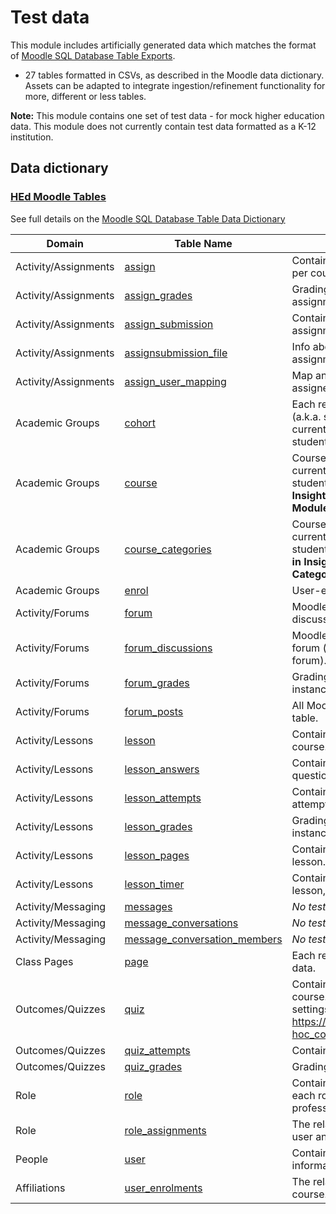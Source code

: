 # Test data

This module includes artificially generated data which matches the format of [Moodle SQL Database Table Exports](https://www.examulator.com/er/output/index.html).
- 27 tables formatted in CSVs, as described in the Moodle data dictionary. Assets can be adapted to integrate ingestion/refinement functionality for more, different or less tables.

<strong>Note:</strong> This module contains one set of test data - for mock higher education data. This module does not currently contain test data formatted as a K-12 institution.

## Data dictionary

### [HEd Moodle Tables](https://github.com/microsoft/OpenEduAnalytics/tree/main/modules/module_catalog/Moodle/test_data/hed_test_data)

See full details on the [Moodle SQL Database Table Data Dictionary](https://www.examulator.com/er/output/index.html)

| Domain | Table Name | Description |
|-----------|-----------|-----------|
| Activity/Assignments | [assign](https://www.examulator.com/er/output/tables/assign.html) | Contains overview data per assignment, per course. |
| Activity/Assignments | [assign_grades](https://www.examulator.com/er/output/tables/assign_grades.html) | Grading information about a single assignment submission. |
| Activity/Assignments | [assign_submission](https://www.examulator.com/er/output/tables/assign_submission.html) | Contains data for instances of student assignment submissions. |
| Activity/Assignments | [assignsubmission_file](https://www.examulator.com/er/output/tables/assignsubmission_file.html) | Info about file submissions for assignments. |
| Activity/Assignments | [assign_user_mapping](https://www.examulator.com/er/output/tables/assign_user_mapping.html) | Map an assignment id to each user assigned in a class. |
| Academic Groups | [cohort](https://www.examulator.com/er/output/tables/cohort.html) | Each record represents one cohort (a.k.a. site-wide group). Test data currently uses this table for mapping students to schools. |
| Academic Groups | [course](https://www.examulator.com/er/output/tables/course.html) | Course/class records. Test data currently uses this table for mapping students to classes <strong>(Sections in Insights Module -> Courses in Moodle Module)</strong>. |
| Academic Groups | [course_categories](https://www.examulator.com/er/output/tables/course_categories.html) | Course category records. Test data currently uses this table for mapping students to class categories <strong>(Courses in Insights Module -> Course Categories in Moodle Module)</strong>. |
| Academic Groups | [enrol](https://www.examulator.com/er/output/tables/enrol.html) | User-enrollment in a class. |
| Activity/Forums | [forum](https://www.examulator.com/er/output/tables/forum.html) | Moodle forums contain structured discussions. |
| Activity/Forums | [forum_discussions](https://www.examulator.com/er/output/tables/forum_discussions.html) | Moodle discussions that compose a forum (i.e., discussions contained in a forum). |
| Activity/Forums | [forum_grades](https://www.examulator.com/er/output/tables/forum_grades.html) | Grading data of forum/discussion instances. |
| Activity/Forums | [forum_posts](https://www.examulator.com/er/output/tables/forum_posts.html) | All Moodle forum posts are stored in this table. |
| Activity/Lessons | [lesson](https://www.examulator.com/er/output/tables/lesson.html) | Contains overview data per lesson, per course. |
| Activity/Lessons | [lesson_answers](https://www.examulator.com/er/output/tables/lesson_answers.html) | Contains data around answers to lesson questions. |
| Activity/Lessons | [lesson_attempts](https://www.examulator.com/er/output/tables/lesson_attempts.html) | Contains data per student lesson attempt. |
| Activity/Lessons | [lesson_grades](https://www.examulator.com/er/output/tables/lesson_grades.html) | Grading data of lesson attempt instances. |
| Activity/Lessons | [lesson_pages](https://www.examulator.com/er/output/tables/lesson_pages.html) | Contains data around the pages per lesson. |
| Activity/Lessons | [lesson_timer](https://www.examulator.com/er/output/tables/lesson_timer.html) | Contains timer information for each lesson, per student. |
| Activity/Messaging | [messages](https://www.examulator.com/er/output/tables/messages.html) | <em>No test data at the moment</em> |
| Activity/Messaging | [message_conversations](https://www.examulator.com/er/output/tables/message_conversations.html) | <em>No test data at the moment</em> |
| Activity/Messaging | [message_conversation_members](https://www.examulator.com/er/output/tables/message_conversation_members.html) | <em>No test data at the moment</em> |
| Class Pages | [page](https://www.examulator.com/er/output/tables/page.html) | Each record is one page and its config data. |
| Outcomes/Quizzes | [quiz](https://www.examulator.com/er/output/tables/quiz.html) | Contains overview data per quiz, per course. Documentation says: "The settings for each quiz. For reports see https://docs.moodle.org/en/ad-hoc_contributed_reports#Quiz_Activity". |
| Outcomes/Quizzes | [quiz_attempts](https://www.examulator.com/er/output/tables/quiz_attempts.html) | Contains student attempts at quizzes. |
| Outcomes/Quizzes | [quiz_grades](https://www.examulator.com/er/output/tables/quiz_grades.html) | Grading data of quiz attempt instances. |
| Role | [role](https://www.examulator.com/er/output/tables/role.html) | Contains overview information about each role in the system (e.g., student vs. professor). |
| Role | [role_assignments](https://www.examulator.com/er/output/tables/role_assignments.html) | The relationship mapping between each user and each role per course. |
| People | [user](https://www.examulator.com/er/output/tables/user.html) | Contains the last updated set of information for a given user. |
| Affiliations | [user_enrolments](https://www.examulator.com/er/output/tables/user_enrolments.html) | The relationship between a user and a course. |
